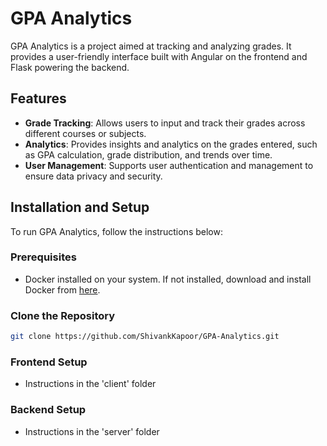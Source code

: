 # GPA Analytics

GPA Analytics is a project aimed at tracking and analyzing grades. It provides a user-friendly interface built with Angular on the frontend and Flask powering the backend.

## Features

- **Grade Tracking**: Allows users to input and track their grades across different courses or subjects.
- **Analytics**: Provides insights and analytics on the grades entered, such as GPA calculation, grade distribution, and trends over time.
- **User Management**: Supports user authentication and management to ensure data privacy and security.

## Installation and Setup

To run GPA Analytics, follow the instructions below:

### Prerequisites

- Docker installed on your system. If not installed, download and install Docker from [here](https://www.docker.com/get-started).

### Clone the Repository

```bash
git clone https://github.com/ShivankKapoor/GPA-Analytics.git
```
### Frontend Setup
- Instructions in the 'client' folder

### Backend Setup
- Instructions in the 'server' folder